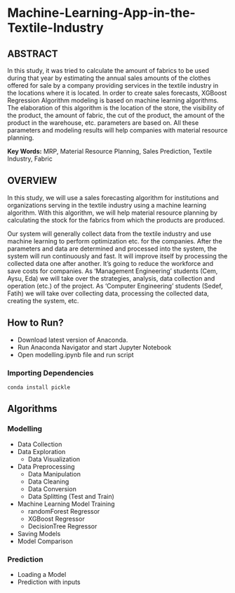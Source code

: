 # Machine-Learning-App-in-the-Textile-Industry

## ABSTRACT
In this study, it was tried to calculate the amount of fabrics to be used during that year by estimating the annual sales amounts of the clothes offered for sale by a company providing services in the textile industry in the locations where it is located. In order to create sales forecasts, XGBoost Regression Algorithm modeling is based on machine learning algorithms. The elaboration of this algorithm is the location of the store, the visibility of the product, the amount of fabric, the cut of the product, the amount of the product in the warehouse, etc. parameters are based on. All these parameters and modeling results will help companies with material resource planning.

**Key Words:** MRP, Material Resource Planning, Sales Prediction, Textile Industry, Fabric

## OVERVIEW
In this study, we will use a sales forecasting algorithm for institutions and organizations serving in the textile industry using a machine learning algorithm. With this algorithm, we will help material resource planning by calculating the stock for the fabrics from which the products are produced.
     
Our system will generally collect data from the textile industry and use machine learning to perform optimization etc. for the companies. After the parameters and data are determined and processed into the system, the system will run continuously and fast. It will improve itself by processing the collected data one after another. It’s going to reduce the workforce and save costs for companies. As ‘Management Engineering’ students (Cem, Aysu, Eda) we will take over the strategies, analysis, data collection and operation (etc.) of the project. As ‘Computer Engineering’ students (Sedef, Fatih) we will take over collecting data, processing the collected data, creating the system, etc.

## How to Run?
- Download latest version of Anaconda.
- Run Anaconda Navigator and start Jupyter Notebook
- Open modelling.ipynb file and run script

### Importing Dependencies
```
conda install pickle
```

## Algorithms
### Modelling
- Data Collection
- Data Exploration
  - Data Visualization
- Data Preprocessing
  - Data Manipulation
  - Data Cleaning
  - Data Conversion
  - Data Splitting (Test and Train)
- Machine Learning Model Training
  - randomForest Regressor
  - XGBoost Regressor
  - DecisionTree Regressor
- Saving Models
- Model Comparison
### Prediction
- Loading a Model
- Prediction with inputs
